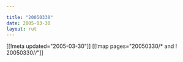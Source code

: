```yaml
---

title: "20050330"
date: 2005-03-30
layout: rut
---
```


[[!meta updated="2005-03-30"]]
[[!map pages="20050330/* and ! 20050330/*/*"]]
